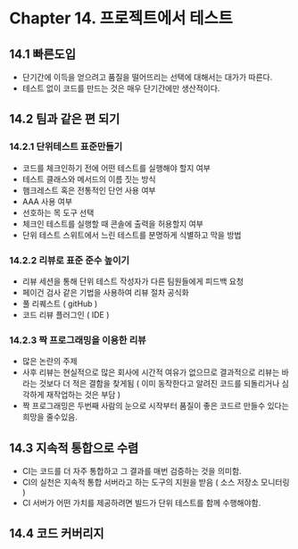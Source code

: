 # Chapter 14. 프로젝트에서 테스트

## 14.1 빠른도입

* 단기간에 이득을 얻으려고 품질을 떨어뜨리는 선택에 대해서는 대가가 따른다.
* 테스트 없이 코드를 만드는 것은 매우 단기간에만 생산적이다.

## 14.2 팀과 같은 편 되기

### 14.2.1 단위테스트 표준만들기

* 코드를 체크인하기 전에 어떤 테스트를 실행해야 할지 여부
* 테스트 클래스와 메서드의 이름 짓는 방식
* 햄크레스트 혹은 전통적인 단언 사용 여부
* AAA 사용 여부
* 선호하는 목 도구 선택
* 체크인 테스트를 실행할 때 콘솔에 출력을 허용할지 여부
* 단위 테스트 스위트에서 느린 테스트를 분명하게 식별하고 막을 방법

### 14.2.2 리뷰로 표준 준수 높이기

* 리뷰 세션을 통해 단위 테스트 작성자가 다른 팀원들에게 피드백 요청
* 페이건 검사 같은 기법을 사용하여 리뷰 절차 공식화
* 풀 리퀘스트 \( gitHub \)
* 코드 리뷰 플러그인 \( IDE \)

### 14.2.3 짝 프로그래밍을 이용한 리뷰

* 많은 논란의 주제
* 사후 리뷰는 현실적으로 많은 회사에 시간적 여유가 없으므로 결과적으로 리뷰는 바라는 것보다 더 적은 결함을 찾게됨 \( 이미 동작한다고 알려진 코드를 되돌리거나 심각하게 재작업하는 것은 부담 \)
* 짝 프로그래밍은 두번째 사람의 눈으로 시작부터 품질이 좋은 코드르 만들수 있다는 희망을 줄수있음. 

## 14.3 지속적 통합으로 수렴

* CI는 코드를 더 자주 통합하고 그 결과를 매번 검증하는 것을 의미함.
* CI의 실천은 지속적 통합 서버라고 하는 도구의 지원을 받음 \( 소스 저장소 모니터링 \)
* CI 서버가 어떤 가치를 제공하려면 빌드가 단위 테스트를 함께 수행해야함.

## 14.4 코드 커버리지





